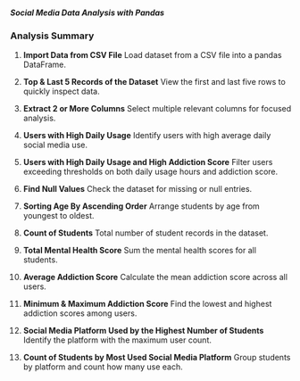 ##### Social Media Data Analysis with Pandas

### Analysis Summary 

1. **Import Data from CSV File**
   Load dataset from a CSV file into a pandas DataFrame.

2. **Top & Last 5 Records of the Dataset**
    View the first and last five rows to quickly inspect data.

3. **Extract 2 or More Columns**
   Select multiple relevant columns for focused analysis.

4. **Users with High Daily Usage**
   Identify users with high average daily social media use.

5. **Users with High Daily Usage and High Addiction Score**
   Filter users exceeding thresholds on both daily usage hours and addiction score.

6. **Find Null Values**
   Check the dataset for missing or null entries.

7. **Sorting Age By Ascending Order**
   Arrange students by age from youngest to oldest.

8. **Count of Students**
   Total number of student records in the dataset.

9. **Total Mental Health Score**
   Sum the mental health scores for all students.

10. **Average Addiction Score**
    Calculate the mean addiction score across all users.

11. **Minimum & Maximum Addiction Score**
    Find the lowest and highest addiction scores among users.

12. **Social Media Platform Used by the Highest Number of Students**
    Identify the platform with the maximum user count.

13. **Count of Students by Most Used Social Media Platform**
    Group students by platform and count how many use each.

